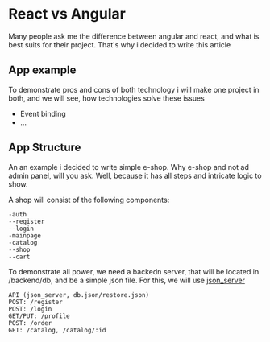 # React vs Angular

Many people ask me the difference between angular and react, and what is best suits for their project.
That's why i decided to write this article

## App example

To demonstrate pros and cons of both technology i will make one project in both, and we will see, how technologies solve these issues
* Event binding
* ...

## App Structure

An an example i decided to write simple e-shop. Why e-shop and not ad admin panel, will you ask. Well, because it has all steps and intricate logic to show.

A shop will consist of the following components:
```
-auth
--register
--login
-mainpage
-catalog
--shop
--cart
```
To demonstrate all power, we need a backedn server, that will be located in /backend/db, and be a simple json file. For this, we will use [json_server](https://www.npmjs.com/package/json-server)
```
API (json_server, db.json/restore.json)
POST: /register
POST: /login
GET/PUT: /profile
POST: /order
GET: /catalog, /catalog/:id
```